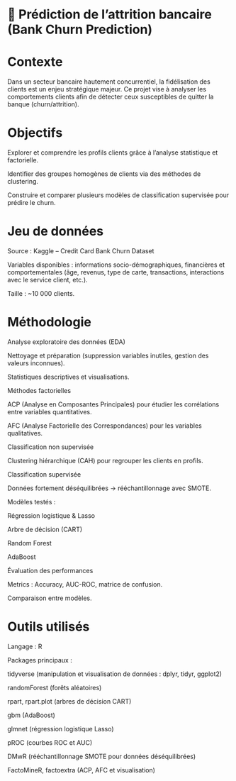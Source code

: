 # 🏦 Prédiction de l’attrition bancaire (Bank Churn Prediction)

# Contexte

Dans un secteur bancaire hautement concurrentiel, la fidélisation des clients est un enjeu stratégique majeur. Ce projet vise à analyser les comportements clients afin de détecter ceux susceptibles de quitter la banque (churn/attrition).

# Objectifs

Explorer et comprendre les profils clients grâce à l’analyse statistique et factorielle.

Identifier des groupes homogènes de clients via des méthodes de clustering.

Construire et comparer plusieurs modèles de classification supervisée pour prédire le churn.

# Jeu de données

Source : Kaggle – Credit Card Bank Churn Dataset

Variables disponibles : informations socio-démographiques, financières et comportementales (âge, revenus, type de carte, transactions, interactions avec le service client, etc.).

Taille : ~10 000 clients.

# Méthodologie

Analyse exploratoire des données (EDA)

Nettoyage et préparation (suppression variables inutiles, gestion des valeurs inconnues).

Statistiques descriptives et visualisations.

Méthodes factorielles

ACP (Analyse en Composantes Principales) pour étudier les corrélations entre variables quantitatives.

AFC (Analyse Factorielle des Correspondances) pour les variables qualitatives.

Classification non supervisée

Clustering hiérarchique (CAH) pour regrouper les clients en profils.

Classification supervisée

Données fortement déséquilibrées → rééchantillonnage avec SMOTE.

Modèles testés :

Régression logistique & Lasso

Arbre de décision (CART)

Random Forest

AdaBoost

Évaluation des performances

Metrics : Accuracy, AUC-ROC, matrice de confusion.

Comparaison entre modèles.

# Outils utilisés

Langage : R

Packages principaux :

tidyverse (manipulation et visualisation de données : dplyr, tidyr, ggplot2)

randomForest (forêts aléatoires)

rpart, rpart.plot (arbres de décision CART)

gbm (AdaBoost)

glmnet (régression logistique Lasso)

pROC (courbes ROC et AUC)

DMwR (rééchantillonnage SMOTE pour données déséquilibrées)

FactoMineR, factoextra (ACP, AFC et visualisation)
